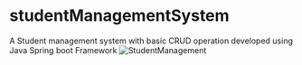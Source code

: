 # studentManagementSystem
A Student management system with basic CRUD operation developed using Java Spring boot Framework
![StudentManagement](https://user-images.githubusercontent.com/44924660/104830940-c3a4b200-58a9-11eb-80cf-cf41ee0d18a6.PNG)


